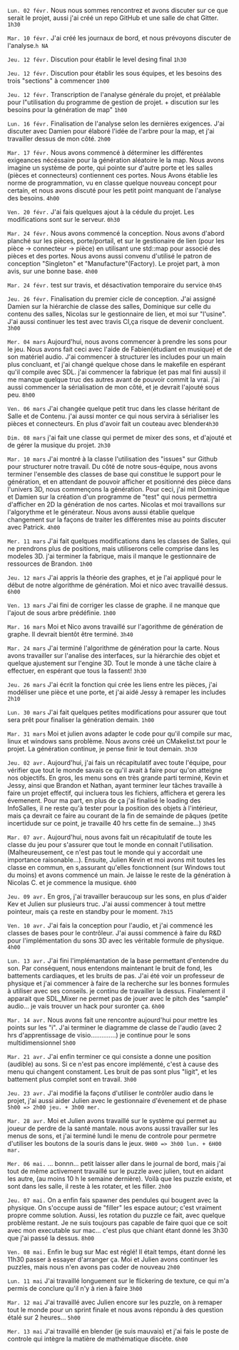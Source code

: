 `Lun. 02 févr.` Nous nous sommes rencontrez et avons discuter sur ce que serait le projet, aussi j'ai créé un repo GitHub et une salle de chat Gitter. `1h30`

`Mar. 10 févr.` J'ai créé les journaux de bord, et nous prévoyons discuter de l'analyse.`h NA`

`Jeu. 12 févr.` Discution pour établir le level desing final `1h30`

`Jeu. 12 févr.` Discution pour établir les sous équipes, et les besoins des trois "sections" à commencer `1h00`

`Jeu. 12 févr.` Transcription de l'analyse générale du projet, et préàlable pour l"utilisation du programme de gestion de projet. + discution sur les besoins pour la génération de map" `1h00`

`Lun. 16 févr.` Finalisation de l'analyse selon les dernières exigences. J'ai discuter avec Damien pour élaboré l'idée de l'arbre pour la map, et j'ai travailler dessus de mon côté. `2h00`

`Mar. 17 févr.` Nous avons commencé à déterminer les différentes exigeances nécéssaire pour la génération aléatoire le la map. Nous avons imagine un système de porte, qui pointe sur d'autre porte et les salles (pièces et connecteurs) contiennent ces portes. Nous Avons établie les norme de programmation, vu en classe quelque nouveau concept pour certain, et nous avons discuté pour les petit point manquant de l'analyse des besoins. `4h00`

`Ven. 20 févr.` J'ai fais quelques ajout à la cédule du projet. Les modifications sont sur le serveur. `0h30`

`Mar. 24 févr.` Nous avons commencé la conception. Nous avons d'abord planché sur les pièces, porte/portail, et sur le gestionaire de lien (pour les pièce -> connecteur -> pièce) en utilisant une std::map pour associé des pièces et des portes. Nous avons aussi convenu d'utilisé le patron de conception "Singleton" et "Manufacture"(Factory). Le projet part, à mon avis, sur une bonne base. `4h00`

`Mar. 24 févr.` test sur travis, et désactivation temporaire du service `0h45`

`Jeu. 26 févr.` Finalisation du premier cicle de conception. J'ai assigné Damien sur la hiérarchie de classe des salles, Dominique sur celle du contenu des salles, Nicolas sur le gestionnaire de lien, et moi sur "l'usine". J'ai aussi continuer les test avec travis CI,ça risque de devenir concluent. `3h00`

`Mer. 04 mars` Aujourd'hui, nous avons commencer à prendre les sons pour le jeu. Nous avons fait ceci avec l'aide de Fabien(étudiant en musique) et de son matériel audio. J'ai commencer à structurer les includes pour un main plus concluant, et j'ai changé quelque chose dans le makefile en espérant qu'il compile avec SDL. j'ai commencer la fabrique (et pas mal fini aussi) il me manque quelque truc des autres avant de pouvoir commit la vrai. j'ai aussi commencer la sérialisation de mon côté, et je devrait l'ajouté sous peu. `8h00`

`Ven. 06 mars` J'ai changée quelque petit truc dans les classe héritant de Salle et de Contenu. j'ai aussi monter ce qui nous servira à sérialiser les pièces et connecteurs. En plus d'avoir fait un couteau avec blender`4h30`

`Dim. 08 mars` j'ai fait une classe qui permet de mixer des sons, et d'ajouté et de gérer la musique du projet. `2h30`

`Mar. 10 mars` J'ai montré à la classe l'utilisation des "issues" sur Github pour structurer notre travail. Du côté de notre sous-équipe, nous avons terminer l'ensemble des classes de base qui constitue le support pour le génération, et en attendant de pouvoir afficher et positionné des pièce dans l'univers 3D, nous commençons la génération. Pour ceci, j'ai mit Dominique et Damien sur la création d'un programme de "test" qui nous permettra d'afficher en 2D la génération de nos cartes. Nicolas et moi travaillons sur l'algorythme et le générateur. Nous avons aussi établie quelque changement sur la façons de traiter les différentes mise au points discuter avec Patrick. `4h00`

`Mer. 11 mars` J'ai fait quelques modifications dans les classes de Salles, qui ne prendrons plus de positions, mais utiliserons celle comprise dans les modeles 3D. j'ai terminer la fabrique, mais il manque le gestionnaire de ressources de Brandon. `1h00`

`Jeu. 12 mars` J'ai appris la théorie des graphes, et je l'ai appliqué pour le début de notre algorithme de génération. Moi et nico avec travaillé dessus. `6h00`

`Ven. 13 mars` J'ai fini de corriger les classe de graphe. il ne manque que l'ajout de sous arbre prédéfinie. `1h00`

`Mar. 16 mars` Moi et Nico avons travaillé sur l'agorithme de génération de graphe. Il devrait bientôt être terminé. `3h40`

`Mar. 24 mars` J'ai terminé l'algorithme de génération pour la carte. Nous avons travailler sur l'analise des interfaces, sur la hiérarchie des objet et quelque ajustement sur l'engine 3D. Tout le monde à une tâche claire à effectuer, en espérant que tous la fassent! `3h30`

`Jeu. 26 mars` J'ai écrit la fonction qui crée les liens entre les pièces, j'ai modéliser une pièce et une porte, et j'ai aidé Jessy à remaper les includes `2h10`

`Lun. 30 mars` J'ai fait quelques petites modifications pour assurer que tout sera prêt pour finaliser la génération demain. `1h00`

`Mar. 31 mars` Moi et julien avons adapter le code pour qu'il compile sur mac, linux et windows sans problème. Nous avons créé un CMakelist.txt pour le projet. La génération continue, je pense finir le tout demain. `3h30`

`Jeu. 02 avr.` Aujourd'hui, j'ai fais un récapitulatif avec toute l'équipe, pour vérifier que tout le monde savais ce qu'il avait à faire pour qu'on atteigne nos objectifs. En gros, les menu sons en très grande parti terminé, Kevin et Jessy, ainsi que Brandon et Nathan, ayant terminer leur tâches travaille à faire un projet effectif, qui incluera tous les fichiers, affichera et gerera les évemenent. Pour ma part, en plus de ça j'ai finalisé le loading des InfoSalles, il ne reste qu'à tester pour la position des objets à l'intérieur, mais ça devrait ce faire au courant de la fin de semainde de pâques (petite incertidude sur ce point, je travaille 40 hrs cette fin de semaine...) `3h45`

`Mar. 07 avr.` Aujourd'hui, nous avons fait un récapitulatif de toute les classe du jeu pour s'assurer que tout le monde en connait l'utilisation. (Malheureusement, ce n'est pas tout le monde qui y accordait une importance raisonable...). Ensuite, Julien Kevin et moi avons mit toutes les classe en commun, en s,assurant qu'elles fonctionnent (sur Windows tout du moins) et avons commencé un main. Je laisse le reste de la génération à Nicolas C. et je commence la musique. `6h00`

`Jeu. 09 avr.` En gros, j'ai travailler beraucoup sur les sons, en plus d'aider Kev et Julien sur plusieurs truc. J'ai aussi commencer à tout mettre pointeur, mais ça reste en standby pour le moment. `7h15`

`Ven. 10 avr.` J'ai fais la conception pour l'audio, et j'ai commencé les classes de bases pour le contrôleur. J'ai aussi commencé à faire du R&D pour l'implémentation du sons 3D avec les véritable formule de physique. `4h00`

`Lun. 13 avr.` J'ai fini l'implémantation de la base permettant d'entendre du son. Par conséquent, nous entendons maintenant le bruit de fond, les battements cardiaques, et les bruits de pas. J'ai été voir un professeur de physique et j'ai commencer à faire de la recherche sur les bonnes formules à utiliser avec ses conseils. je continu de travailler la dessus. Finalement il apparait que SDL_Mixer ne permet pas de jouer avec le pitch des "sample" audio... je vais trouver un hack pour suronter ça. `6h00`

`Mar. 14 avr.` Nous avons fait une rencontre aujourd'hui pour mettre les points sur les "i". J'ai terminer le diagramme de classe de l'audio (avec 2 hrs d'apprentissage de visio..............) je continue pour le sons multidimensionnel `5h00`

`Mar. 21 avr.` J'ai enfin terminer ce qui consiste a donne une position (audible) au sons. Si ce n'est pas encore implémenté, c'est à cause des menu qui changent constament. Les bruit de pas sont plus "ligit", et les battement plus complet sont en travail. `3h00`

`Jeu. 23 avr.` J'ai modifié la façons d'utiliser le contrôler audio dans le projet, j'ai aussi aider Julien avec le gestionnaire d'évenement et de phase `5h00 => 2h00 jeu. + 3h00 mer.`	

`Mar. 28 avr.` Moi et Julien avons travaillé sur le système qui permet au joueur de perdre de la santé mantale. nous avons aussi travailler sur les menus de sons, et j'ai terminé lundi le menu de controle pour permetre d'utiliser les boutons de la souris dans le jeux. `9H00 => 3h00 lun. + 6H00 mar.`

`Mer. 06 mai.` ... bonnn... petit laisser aller dans le journal de bord, mais j'ai tout de même activement travaillé sur le puzzle avec julien, tout en aidant les autre, (au moins 10 h le semaine dernière). Voilà que les puzzle existe, et sont dans les salle, il reste à les rotater, et les filler. `2h00`

`Jeu. 07 mai.` On a enfin fais spawner des pendules qui bougent avec la physique. On s'occupe aussi de "filler" les espace autour; c'est vraiment propre comme solution. Aussi, les rotation du puzzle ce fait, avec quelque problème restant. Je ne suis toujours pas capable de faire quoi que ce soit avec mon executable sur mac... c'est plus que chiant étant donné les 3h30 que j'ai passé la dessus. `8h00`

`Ven. 08 mai.` Enfin le bug sur Mac est réglé! Il était temps, étant donné les 11h30 passer à essayer d'arranger ça. Moi et Julien avons continuer les puzzles, mais nous n'en avons pas coder de nouveau `2h00`

`Lun. 11 mai` J'ai travaillé longuement sur le flickering de texture, ce qui m'a permis de conclure qu'il n'y à rien à faire `3h00`

`Mar. 12 mai` J'ai travaillé avec Julien encore sur les puzzle, on à remaper tout le monde pour un sprint finale et nous avons répondu à des question étalé sur 2 heures... `5h00`

`Mer. 13 mai` J'ai travaillé en blender (je suis mauvais) et j'ai fais le poste de controle qui intègre la matière de mathématique discète. `6h00`